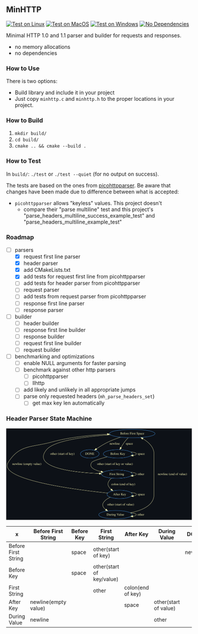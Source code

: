 ## MinHTTP

[![Test on Linux](https://github.com/asimos-bot/minhttp/actions/workflows/test-linux.yml/badge.svg)](https://github.com/asimos-bot/minhttp/actions/workflows/test-linux.yml)
[![Test on MacOS](https://github.com/asimos-bot/minhttp/actions/workflows/test-macos.yml/badge.svg)](https://github.com/asimos-bot/minhttp/actions/workflows/test-macos.yml)
[![Test on Windows](https://github.com/asimos-bot/minhttp/actions/workflows/test-windows.yml/badge.svg)](https://github.com/asimos-bot/minhttp/actions/workflows/test-windows.yml)
[![No Dependencies](https://github.com/asimos-bot/minhttp/actions/workflows/no-includes.yml/badge.svg)](https://github.com/asimos-bot/minhttp/actions/workflows/no-includes.yml)

Minimal HTTP 1.0 and 1.1 parser and builder for requests and responses.

* no memory allocations
* no dependencies

### How to Use

There is two options:
* Build library and include it in your project
* Just copy `minhttp.c` and `minhttp.h` to the proper locations in your project.

### How to Build

1. `mkdir build/`
2. `cd build/`
3. `cmake .. && cmake --build .`

### How to Test

In `build/`: `./test` or `./test --quiet` (for no output on success).

The tests are based on the ones from [picohttpparser](https://github.com/h2o/picohttpparser/blob/master/test.c). Be aware that changes have been made due to difference between what is accepted:
* `picohttpparser` allows "keyless" values. This project doesn't 
    * compare their "parse multiline" test and this project's "parse_headers_multiline_success_example_test" and "parse_headers_multiline_example_test"

### Roadmap

- [ ] parsers
    - [x] request first line parser
    - [x] header parser
    - [x] add CMakeLists.txt
    - [x] add tests for request first line from picohttpparser
    - [ ] add tests for header parser  from picohttpparser
    - [ ] request parser
    - [ ] add tests from request parser from picohttpparser
    - [ ] response first line parser
    - [ ] response parser
- [ ] builder
    - [ ] header builder
    - [ ] response first line builder
    - [ ] response builder
    - [ ] request first line builder
    - [ ] request builder
- [ ] benchmarking and optimizations
    - [ ] enable NULL arguments for faster parsing
    - [ ] benchmark against other http parsers
        - [ ] picohttpparser
        - [ ] llhttp
    - [ ] add likely and unlikely in all appropriate jumps
    - [ ] parse only requested headers (`mh_parse_headers_set`)
        - [ ] get max key len automatically

### Header Parser State Machine

![Header Parser State Machine](./header-parser-state-machine.svg)

|        x           |      Before First String      | Before Key |       First String        |     After Key     |       During Value       |  DONE   |
|--------------------|-------------------------------|------------|---------------------------|-------------------|--------------------------|---------|
|Before First String |                               |   space    |    other(start of key)    |                   |                          | newline |
|Before Key          |                               |   space    | other(start of key/value) |                   |                          |         |
|First String        |                               |            |           other           | colon(end of key) |                          |         |
|After Key           |     newline(empty value)      |            |                           |       space       |    other(start of value) |         |
|During Value        |            newline            |            |                           |                   |          other           |         |
